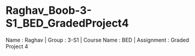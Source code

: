 # Raghav_Boob-3-S1_BED_GradedProject4
Name : Raghav | Group : 3-S1 | Course Name : BED | Assignment : Graded Project 4 
